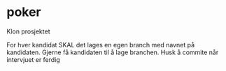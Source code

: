 # poker
Klon prosjektet

For hver kandidat SKAL det lages en egen branch med navnet på kandidaten. Gjerne få kandidaten til å lage branchen. Husk å commite når intervjuet er ferdig
